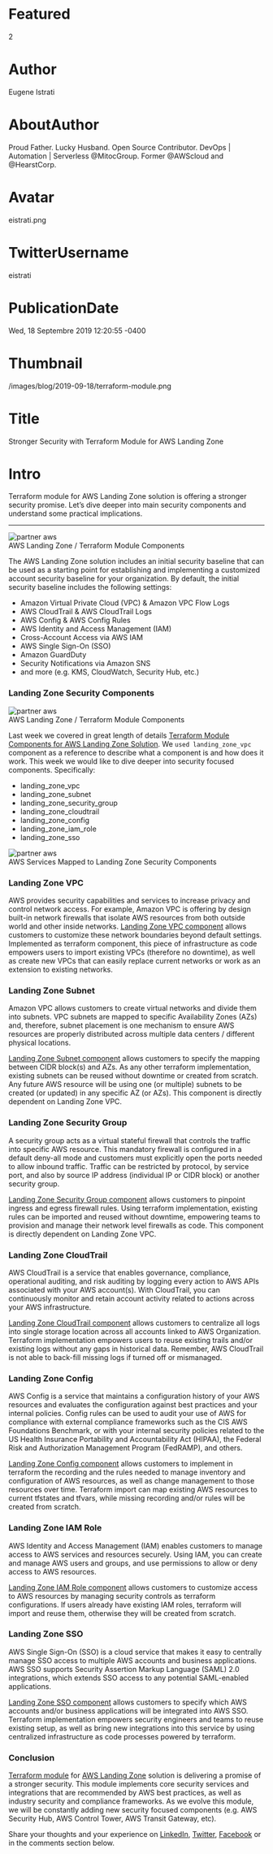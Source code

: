 # Featured
2

# Author
Eugene Istrati

# AboutAuthor
Proud Father. Lucky Husband. Open Source Contributor. DevOps | Automation | Serverless @MitocGroup. Former @AWScloud and @HearstCorp.

# Avatar
eistrati.png

# TwitterUsername
eistrati

# PublicationDate
Wed, 18 Septembre 2019 12:20:55 -0400

# Thumbnail
/images/blog/2019-09-18/terraform-module.png

# Title
Stronger Security with Terraform Module for AWS Landing Zone

# Intro
Terraform module for AWS Landing Zone solution is offering a stronger security promise. Let’s dive deeper into main security components and understand some practical implications.

---

<div class="padd25px">
    <img src="/images/blog/2019-09-18/terraform-module.png" alt="partner aws" />
    <div class="center img-description">AWS Landing Zone / Terraform Module Components</div>
</div>

The AWS Landing Zone solution includes an initial security baseline that can be used as a starting point for establishing and implementing a customized account security baseline for your organization. By default, the initial security baseline includes the following settings:

- Amazon Virtual Private Cloud (VPC) & Amazon VPC Flow Logs
- AWS CloudTrail & AWS CloudTrail Logs
- AWS Config & AWS Config Rules
- AWS Identity and Access Management (IAM)
- Cross-Account Access via AWS IAM
- AWS Single Sign-On (SSO)
- Amazon GuardDuty
- Security Notifications via Amazon SNS
- and more (e.g. KMS, CloudWatch, Security Hub, etc.)

### Landing Zone Security Components

<div class="img-post-left">
    <img src="/images/blog/2019-09-18/terraform-module-2.png" alt="partner aws" />
    <div class="center img-description">AWS Landing Zone / Terraform Module Components</div>
</div>

Last week we covered in great length of details [Terraform Module Components for AWS Landing Zone Solution](https://blog.mitocgroup.com/terraform-module-components-for-aws-landing-zone-solution-c74267a0e70c). We `used landing_zone_vpc` component as a reference to describe what a component is and how does it work. This week we would like to dive deeper into security focused components. Specifically:

- landing_zone_vpc
- landing_zone_subnet
- landing_zone_security_group
- landing_zone_cloudtrail
- landing_zone_config
- landing_zone_iam_role
- landing_zone_sso

<div class="padd25px">
    <img src="/images/blog/2019-09-18/service-mapped.png" alt="partner aws" />
    <div class="center img-description">AWS Services Mapped to Landing Zone Security Components</div>
</div>

### Landing Zone VPC

AWS provides security capabilities and services to increase privacy and control network access. For example, Amazon VPC is offering by design built-in network firewalls that isolate AWS resources from both outside world and other inside networks.
[Landing Zone VPC component](https://github.com/TerraHubCorp/terraform-aws-landing-zone/tree/master/components/landing_zone_vpc) allows customers to customize these network boundaries beyond default settings. Implemented as terraform component, this piece of infrastructure as code empowers users to import existing VPCs (therefore no downtime), as well as create new VPCs that can easily replace current networks or work as an extension to existing networks.

### Landing Zone Subnet

Amazon VPC allows customers to create virtual networks and divide them into subnets. VPC subnets are mapped to specific Availability Zones (AZs) and, therefore, subnet placement is one mechanism to ensure AWS resources are properly distributed across multiple data centers / different physical locations.

[Landing Zone Subnet component](https://github.com/TerraHubCorp/terraform-aws-landing-zone/tree/master/components/landing_zone_subnet) allows customers to specify the mapping between CIDR block(s) and AZs. As any other terraform implementation, existing subnets can be reused without downtime or created from scratch. Any future AWS resource will be using one (or multiple) subnets to be created (or updated) in any specific AZ (or AZs). This component is directly dependent on Landing Zone VPC.

### Landing Zone Security Group

A security group acts as a virtual stateful firewall that controls the traffic into specific AWS resource. This mandatory firewall is configured in a default deny-all mode and customers must explicitly open the ports needed to allow inbound traffic. Traffic can be restricted by protocol, by service port, and also by source IP address (individual IP or CIDR block) or another security group.

[Landing Zone Security Group component](https://github.com/TerraHubCorp/terraform-aws-landing-zone/tree/master/components/landing_zone_security_group) allows customers to pinpoint ingress and egress firewall rules. Using terraform implementation, existing rules can be imported and reused without downtime, empowering teams to provision and manage their network level firewalls as code. This component is directly dependent on Landing Zone VPC.

### Landing Zone CloudTrail

AWS CloudTrail is a service that enables governance, compliance, operational auditing, and risk auditing by logging every action to AWS APIs associated with your AWS account(s). With CloudTrail, you can continuously monitor and retain account activity related to actions across your AWS infrastructure.

[Landing Zone CloudTrail component](https://github.com/TerraHubCorp/terraform-aws-landing-zone/tree/master/components/landing_zone_cloudtrail) allows customers to centralize all logs into single storage location across all accounts linked to AWS Organization. Terraform implementation empowers users to reuse existing trails and/or existing logs without any gaps in historical data. Remember, AWS CloudTrail is not able to back-fill missing logs if turned off or mismanaged.

### Landing Zone Config

AWS Config is a service that maintains a configuration history of your AWS resources and evaluates the configuration against best practices and your internal policies. Config rules can be used to audit your use of AWS for compliance with external compliance frameworks such as the CIS AWS Foundations Benchmark, or with your internal security policies related to the US Health Insurance Portability and Accountability Act (HIPAA), the Federal Risk and Authorization Management Program (FedRAMP), and others.

[Landing Zone Config component](https://github.com/TerraHubCorp/terraform-aws-landing-zone/tree/master/components/landing_zone_config) allows customers to implement in terraform the recording and the rules needed to manage inventory and configuration of AWS resources, as well as change management to those resources over time. Terraform import can map existing AWS resources to current tfstates and tfvars, while missing recording and/or rules will be created from scratch.

### Landing Zone IAM Role

AWS Identity and Access Management (IAM) enables customers to manage access to AWS services and resources securely. Using IAM, you can create and manage AWS users and groups, and use permissions to allow or deny access to AWS resources.

[Landing Zone IAM Role component](https://github.com/TerraHubCorp/terraform-aws-landing-zone/tree/master/components/landing_zone_iam_role) allows customers to customize access to AWS resources by managing security controls as terraform configurations. If users already have existing IAM roles, terraform will import and reuse them, otherwise they will be created from scratch.

### Landing Zone SSO

AWS Single Sign-On (SSO) is a cloud service that makes it easy to centrally manage SSO access to multiple AWS accounts and business applications. AWS SSO supports Security Assertion Markup Language (SAML) 2.0 integrations, which extends SSO access to any potential SAML-enabled applications.

[Landing Zone SSO component](https://github.com/TerraHubCorp/terraform-aws-landing-zone/tree/master/components/landing_zone_sso) allows customers to specify which AWS accounts and/or business applications will be integrated into AWS SSO. Terraform implementation empowers security engineers and teams to reuse existing setup, as well as bring new integrations into this service by using centralized infrastructure as code processes powered by terraform.

### Conclusion

[Terraform module](https://github.com/TerraHubCorp/terraform-aws-landing-zone) for [AWS Landing Zone](https://aws.amazon.com/solutions/aws-landing-zone/) solution is delivering a promise of a stronger security. This module implements core security services and integrations that are recommended by AWS best practices, as well as industry security and compliance frameworks. As we evolve this module, we will be constantly adding new security focused components (e.g. AWS Security Hub, AWS Control Tower, AWS Transit Gateway, etc).

Share your thoughts and your experience on [LinkedIn](https://linkedin.com/company/mitoc-group), [Twitter](https://twitter.com/mitocgroup), [Facebook](https://facebook.com/mitocgroup) or in the comments section below.
